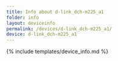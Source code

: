 ```yaml
---
title: Info about d-link_dch-m225_a1
folder: info
layout: deviceinfo
permalink: /devices/d-link_dch-m225_a1/
device: d-link_dch-m225_a1
---
```

{% include templates/device_info.md %}
